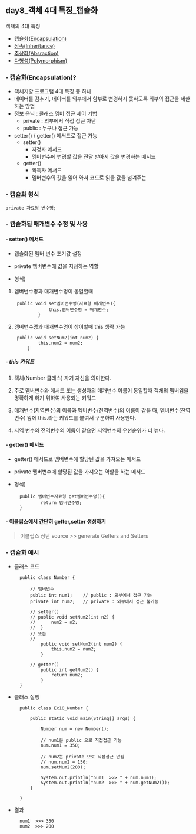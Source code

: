 ## day8_객체 4대 특징_캡슐화

객체의 4대 특징
- [캡슐화(Encapsulation)](https://github.com/hyeah0/SmartWeb_Contents_WebApplication_developer_class/blob/main/1_Java/day8_%EA%B0%9D%EC%B2%B4_5_1.%EC%BA%A1%EC%8A%90%ED%99%94.md)
- [상속(Inheritance)](https://github.com/hyeah0/SmartWeb_Contents_WebApplication_developer_class/blob/main/1_Java/day8_%EA%B0%9D%EC%B2%B4_5_2.%EC%83%81%EC%86%8D.md)
- [추상화(Absraction)](https://github.com/hyeah0/SmartWeb_Contents_WebApplication_developer_class/blob/main/1_Java/day9_%EA%B0%9D%EC%B2%B4_5_3_%EC%B6%94%EC%83%81%ED%99%94(%EC%B6%94%EC%83%81%ED%81%B4%EB%9E%98%EC%8A%A4%2C%EB%A9%94%EC%84%9C%EB%93%9C).md)
- [다형성(Polymorphism)](https://github.com/hyeah0/SmartWeb_Contents_WebApplication_developer_class/blob/main/1_Java/day10_%EA%B0%9D%EC%B2%B4_5_4_%EB%8B%A4%ED%98%95%EC%84%B1.md)

### - 캡슐화(Encapsulation)?

- 객체지향 프로그램 4대 특징 중 하나
- 데이터를 감추기, 데이터를 외부에서 함부로 변경하지 못하도록 외부의 접근을 제한하는 방법
- 정보 은닉 : 클래스 멤버 접근 제어 기법
	* private : 외부에서 직접 접근 차단
	* public : 누구나 접근 가능
- setter() / getter() 메서드로 접근 가능
	- setter() 
 	    - 지정자 메서드
		- 멤버변수에 변경할 값을 전달 받아서 값을 변경하는 메서드
    - getter()
  	    - 획득자 메서드
		- 멤버변수의 값을 읽어 와서 코드로 읽을 값을 넘겨주는 
        
### - 캡슐화 형식

    private 자료형 변수명;

### - 캡슐화된 매개변수 수정 및 사용
#### - setter() 메서드
- 캡슐화된 멤버 변수 초기값 설정
- private 멤버변수에 값을 지정하는 역할

- 형식)

1. 멤버변수명과 매개변수명이 동일할때

        public void set멤버변수명(자료형 매개변수){
                    this.멤버변수명 = 매개변수;
                }

2. 멤버변수명과 매개변수명이 상이할때 this 생략 가능

        public void setNum2(int num2) {
                this.num2 = num2;
            }

##### - this 키워드
1. 객체(Number 클래스) 자기 자신을 의미한다.

2. 주로 멤버변수와 메서드 또는 생성자의 매개변수 이름이 동일할때 객체의 멤버임을 명확하게 하기 위하여 사용되는 키워드

3. 매개변수(지역변수)의 이름과 멤버변수(전역변수)의 이름이 같을 때, 멤버변수(전역변수) 앞에 this.라는 키워드를 붙여서 구분하여 사용한다.

4. 지역 변수와 전역변수의 이름이 같으면 지역변수의 우선순위가 더 높다.

#### - getter() 메서드

- getter() 메서드로 멤버변수에 할당된 값을 가져오는 메서드
- private 멤버변수에 할당된 값을 가져오는 역할을 하는 메서드

- 형식)

		public 멤버변수자료형 get멤버변수명(){
			    return 멤버변수명;
		}

#### - 이클립스에서 간단히 getter,setter 생성하기

> 이클립스 상단 source >> generate Getters and Setters 

### - 캡슐화 예시

- 클래스 코드

        public class Number {

            // 멤버변수
            public int num1; 	// public : 외부에서 접근 가능
            private int num2;	// private : 외부에서 접근 불가능
            
            // setter()
            // public void setNum2(int n2) {
            //	 	num2 = n2;
            //	}
            // 또는 
            // 
                public void setNum2(int num2) {
                    this.num2 = num2;
                }
            
            // getter()
                public int getNum2() {
                    return num2;
                }
        }

- 클래스 실행 

        public class Ex10_Number {

            public static void main(String[] args) {
                
                Number num = new Number();
                
                // num1은 public 으로 직접접근 가능
                num.num1 = 350;
                
                // num2는 private 으로 직접접근 안됨
                // num.num2 = 150; 
                num.setNum2(200);
                
                System.out.println("num1  >>> " + num.num1);
                System.out.println("num2  >>> " + num.getNum2());
            }

        }

- 결과

        num1  >>> 350
        num2  >>> 200

